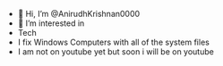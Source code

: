 - 👋 Hi, I’m @AnirudhKrishnan0000
- 👀 I’m interested in
- Tech
- I fix Windows Computers with all of the system files
- I am not on youtube yet but soon i will be on youtube

<!---
AnirudhKrishnan0000/AnirudhKrishnan0000 is a ✨ special ✨ repository because its `README.md` (this file) appears on your GitHub profile.
You can click the Preview link to take a look at your changes.
--->
